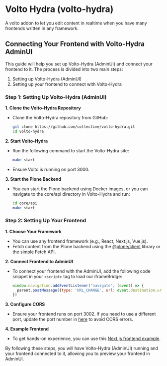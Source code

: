 # Volto Hydra (volto-hydra)

A volto addon to let you edit content in realtime when you have many frontends written in any framework.

## Connecting Your Frontend with Volto-Hydra AdminUI

This guide will help you set up Volto-Hydra (AdminUI) and connect your frontend to it. The process is divided into two main steps:

1. Setting up Volto-Hydra (AdminUI)
2. Setting up your frontend to connect with Volto-Hydra

### Step 1: Setting Up Volto-Hydra (AdminUI) 

**1. Clone the Volto-Hydra Repository**

- Clone the Volto-Hydra repository from GitHub:

    ```bash
    git clone https://github.com/collective/volto-hydra.git
    cd volto-hydra
    ```
**2. Start Volto-Hydra**

- Run the following command to start the Volto-Hydra site:
    ```bash
    make start
    ```
- Ensure Volto is running on port 3000.

**3. Start the Plone Backend**

- You can start the Plone backend using Docker images, or you can navigate to the core/api directory in Volto-Hydra and run:
    ```bash
    cd core/api
    make start
    ```

### Step 2: Setting Up Your Frontend

**1. Choose Your Framework**

- You can use any frontend framework (e.g., React, Next.js, Vue.js).
- Fetch content from the Plone backend using the [@plone/client](https://github.com/plone/volto/tree/main/packages/client) library or the simple Fetch API.

**2. Connect Frontend to AdminUI**

- To connect your frontend with the AdminUI, add the following code snippet in your `<script>` tag to load our iframeBridge:
    ```js
    window.navigation.addEventListener("navigate", (event) => {
      parent.postMessage({type: 'URL_CHANGE', url: event.destination.url}, 'http://localhost:3000');
  })
    ```
**3. Configure CORS**

- Ensure your frontend runs on port 3002. If you need to use a different port, update the port number in [here](https://github.com/collective/volto-hydra/blob/a77a0f3806229b1b419740a43ffc5d711724b294/packages/volto-hydra/src/components/Iframe/View.jsx#L8-L25) to avoid CORS errors.

**4. Example Frontend**

- To get hands-on experience, you can use this [Next.js frontend example](https://github.com/MAX-786/hydra-nextjs-frontend).

By following these steps, you will have Volto-Hydra (AdminUI) running and your frontend connected to it, allowing you to preview your frontend in AdminUI. 